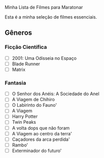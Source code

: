 Minha Lista de Filmes para Maratonar

Esta é a minha seleção de filmes essenciais.

## Gêneros

### Ficção Científica
- [ ] 2001: Uma Odisseia no Espaço
- [ ] Blade Runner
- [ ] Matrix

### Fantasia
- [ ] O Senhor dos Anéis: A Sociedade do Anel
- [ ] A Viagem de Chihiro
- [ ] O Labirinto do Fauno'
- [ ] A Viagem 
- [ ] Harry Potter
- [ ] Twin Peaks 
- [ ] A volta dops que não foram
- [ ] A Viagem ao centro da terra'
- [ ] Caçadores da arca perdida'
- [ ] Rambo'
- [ ] Exterminador do futuro'
